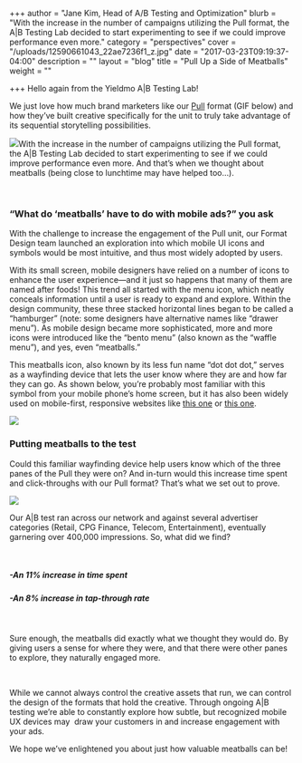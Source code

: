 +++
author = "Jane Kim, Head of A/B Testing and Optimization"
blurb = "With the increase in the number of campaigns utilizing the Pull format, the A|B Testing Lab decided to start experimenting to see if we could improve performance even more."
category = "perspectives"
cover = "/uploads/12590661043_22ae7236f1_z.jpg"
date = "2017-03-23T09:19:37-04:00"
description = ""
layout = "blog"
title = "Pull Up a Side of Meatballs"
weight = ""

+++
Hello again from the Yieldmo A|B Testing Lab!

We just love how much brand marketers like our [Pull](http://formatsoldsite.yieldmo.com/#/demo/pull) format (GIF below) and how they’ve built creative specifically for the unit to truly take advantage of its sequential storytelling possibilities. 

![](/uploads/Pull_Meatball_Post_Mar2017.gif)With the increase in the number of campaigns utilizing the Pull format, the A|B Testing Lab decided to start experimenting to see if we could improve performance even more. And that’s when we thought about meatballs (being close to lunchtime may have helped too…).

 

### **“What do ‘meatballs’ have to do with mobile ads?” you ask**

With the challenge to increase the engagement of the Pull unit, our Format Design team launched an exploration into which mobile UI icons and symbols would be most intuitive, and thus most widely adopted by users.

With its small screen, mobile designers have relied on a number of icons to enhance the user experience—and it just so happens that many of them are named after foods! This trend all started with the menu icon, which neatly conceals information until a user is ready to expand and explore. Within the design community, these three stacked horizontal lines began to be called a “hamburger” (note: some designers have alternative names like “drawer menu”). As mobile design became more sophisticated, more and more icons were introduced like the “bento menu” (also known as the “waffle menu”), and yes, even “meatballs.”

This meatballs icon, also known by its less fun name “dot dot dot,” serves as a wayfinding device that lets the user know where they are and how far they can go. As shown below, you’re probably most familiar with this symbol from your mobile phone’s home screen, but it has also been widely used on mobile-first, responsive websites like [this one](http://stream-design.net/trends2016/) or [this one](http://www.gumtreejobs.sg/).

![](/uploads/Meatball_demo_Mar2017-2.png)

### **Putting meatballs to the test**

Could this familiar wayfinding device help users know which of the three panes of the Pull they were on? And in-turn would this increase time spent and click-throughs with our Pull format? That’s what we set out to prove.

![](/uploads/Liquid-Meatballs_demo_mar2017.gif)

Our A|B test ran across our network and against several advertiser categories (Retail, CPG Finance, Telecom, Entertainment), eventually garnering over 400,000 impressions. So, what did we find?

 

##### -An 11% increase in time spent

##### -An 8% increase in tap-through rate

 

Sure enough, the meatballs did exactly what we thought they would do. By giving users a sense for where they were, and that there were other panes to explore, they naturally engaged more.

 

While we cannot always control the creative assets that run, we can control the design of the formats that hold the creative. Through ongoing A|B testing we’re able to constantly explore how subtle, but recognized mobile UX devices may  draw your customers in and increase engagement with your ads.

We hope we’ve enlightened you about just how valuable meatballs can be!